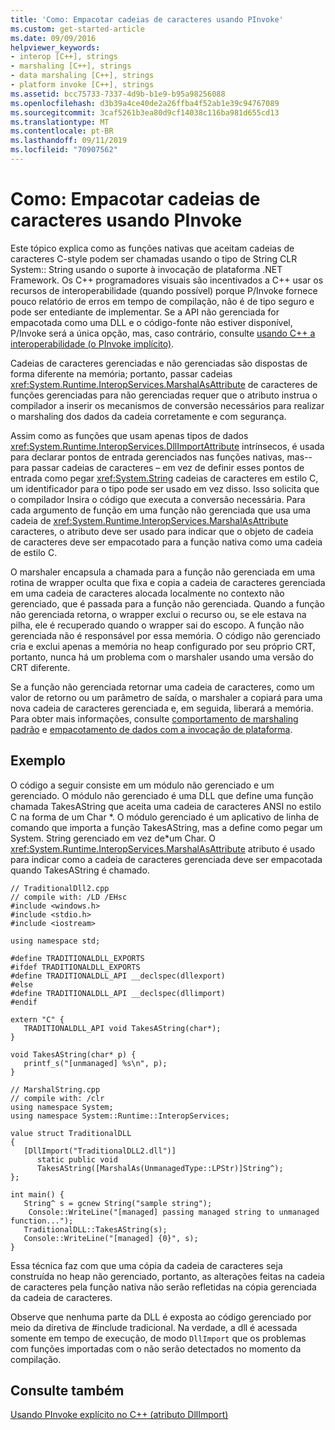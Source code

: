 ```yaml
---
title: 'Como: Empacotar cadeias de caracteres usando PInvoke'
ms.custom: get-started-article
ms.date: 09/09/2016
helpviewer_keywords:
- interop [C++], strings
- marshaling [C++], strings
- data marshaling [C++], strings
- platform invoke [C++], strings
ms.assetid: bcc75733-7337-4d9b-b1e9-b95a98256088
ms.openlocfilehash: d3b39a4ce40de2a26ffba4f52ab1e39c94767089
ms.sourcegitcommit: 3caf5261b3ea80d9cf14038c116ba981d655cd13
ms.translationtype: MT
ms.contentlocale: pt-BR
ms.lasthandoff: 09/11/2019
ms.locfileid: "70907562"
---
```

# <a name="how-to-marshal-strings-using-pinvoke"></a>Como: Empacotar cadeias de caracteres usando PInvoke

Este tópico explica como as funções nativas que aceitam cadeias de caracteres C-style podem ser chamadas usando o tipo de String CLR System:: String usando o suporte à invocação de plataforma .NET Framework. Os C++ programadores visuais são incentivados a C++ usar os recursos de interoperabilidade (quando possível) porque P/Invoke fornece pouco relatório de erros em tempo de compilação, não é de tipo seguro e pode ser entediante de implementar. Se a API não gerenciada for empacotada como uma DLL e o código-fonte não estiver disponível, P/Invoke será a única opção, mas, caso contrário, consulte [usando C++ a interoperabilidade (o PInvoke implícito)](../dotnet/using-cpp-interop-implicit-pinvoke.md).

Cadeias de caracteres gerenciadas e não gerenciadas são dispostas de forma diferente na memória; portanto, passar cadeias <xref:System.Runtime.InteropServices.MarshalAsAttribute> de caracteres de funções gerenciadas para não gerenciadas requer que o atributo instrua o compilador a inserir os mecanismos de conversão necessários para realizar o marshaling dos dados da cadeia corretamente e com segurança.

Assim como as funções que usam apenas tipos de dados <xref:System.Runtime.InteropServices.DllImportAttribute> intrínsecos, é usada para declarar pontos de entrada gerenciados nas funções nativas, mas--para passar cadeias de caracteres – em vez de definir esses pontos de entrada como pegar <xref:System.String> cadeias de caracteres em estilo C, um identificador para o tipo pode ser usado em vez disso. Isso solicita que o compilador Insira o código que executa a conversão necessária. Para cada argumento de função em uma função não gerenciada que usa uma cadeia de <xref:System.Runtime.InteropServices.MarshalAsAttribute> caracteres, o atributo deve ser usado para indicar que o objeto de cadeia de caracteres deve ser empacotado para a função nativa como uma cadeia de estilo C.

O marshaler encapsula a chamada para a função não gerenciada em uma rotina de wrapper oculta que fixa e copia a cadeia de caracteres gerenciada em uma cadeia de caracteres alocada localmente no contexto não gerenciado, que é passada para a função não gerenciada. Quando a função não gerenciada retorna, o wrapper exclui o recurso ou, se ele estava na pilha, ele é recuperado quando o wrapper sai do escopo. A função não gerenciada não é responsável por essa memória. O código não gerenciado cria e exclui apenas a memória no heap configurado por seu próprio CRT, portanto, nunca há um problema com o marshaler usando uma versão do CRT diferente.

Se a função não gerenciada retornar uma cadeia de caracteres, como um valor de retorno ou um parâmetro de saída, o marshaler a copiará para uma nova cadeia de caracteres gerenciada e, em seguida, liberará a memória. Para obter mais informações, consulte [comportamento de marshaling padrão](/dotnet/framework/interop/default-marshaling-behavior) e [empacotamento de dados com a invocação de plataforma](/dotnet/framework/interop/marshaling-data-with-platform-invoke).

## <a name="example"></a>Exemplo

O código a seguir consiste em um módulo não gerenciado e um gerenciado. O módulo não gerenciado é uma DLL que define uma função chamada TakesAString que aceita uma cadeia de caracteres ANSI no estilo C na forma de um Char *. O módulo gerenciado é um aplicativo de linha de comando que importa a função TakesAString, mas a define como pegar um System. String gerenciado em vez de\*um Char. O <xref:System.Runtime.InteropServices.MarshalAsAttribute> atributo é usado para indicar como a cadeia de caracteres gerenciada deve ser empacotada quando TakesAString é chamado.

```
// TraditionalDll2.cpp
// compile with: /LD /EHsc
#include <windows.h>
#include <stdio.h>
#include <iostream>

using namespace std;

#define TRADITIONALDLL_EXPORTS
#ifdef TRADITIONALDLL_EXPORTS
#define TRADITIONALDLL_API __declspec(dllexport)
#else
#define TRADITIONALDLL_API __declspec(dllimport)
#endif

extern "C" {
   TRADITIONALDLL_API void TakesAString(char*);
}

void TakesAString(char* p) {
   printf_s("[unmanaged] %s\n", p);
}
```

```
// MarshalString.cpp
// compile with: /clr
using namespace System;
using namespace System::Runtime::InteropServices;

value struct TraditionalDLL
{
   [DllImport("TraditionalDLL2.dll")]
      static public void
      TakesAString([MarshalAs(UnmanagedType::LPStr)]String^);
};

int main() {
   String^ s = gcnew String("sample string");
    Console::WriteLine("[managed] passing managed string to unmanaged function...");
   TraditionalDLL::TakesAString(s);
   Console::WriteLine("[managed] {0}", s);
}
```

Essa técnica faz com que uma cópia da cadeia de caracteres seja construída no heap não gerenciado, portanto, as alterações feitas na cadeia de caracteres pela função nativa não serão refletidas na cópia gerenciada da cadeia de caracteres.

Observe que nenhuma parte da DLL é exposta ao código gerenciado por meio da diretiva de #include tradicional. Na verdade, a dll é acessada somente em tempo de execução, de modo `DllImport` que os problemas com funções importadas com o não serão detectados no momento da compilação.

## <a name="see-also"></a>Consulte também

[Usando PInvoke explícito no C++ (atributo DllImport)](../dotnet/using-explicit-pinvoke-in-cpp-dllimport-attribute.md)
